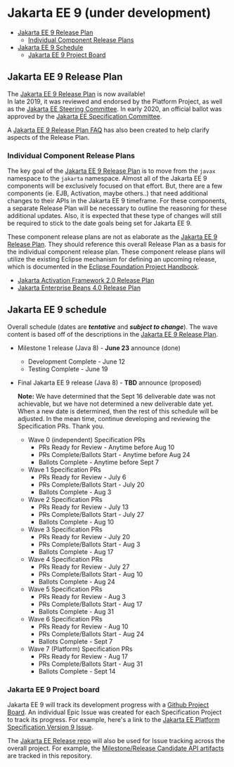 # Jakarta EE 9 (under development)

- [Jakarta EE 9 Release Plan](#jakarta-ee-9-release-plan)
    - [Individual Component Release Plans](#individual-component-release-plans)
- [Jakarta EE 9 Schedule](#jakarta-ee-9-schedule)
    - [Jakarta EE 9 Project Board](#jakarta-ee-9-project-board)

## Jakarta EE 9 Release Plan

The [Jakarta EE 9 Release Plan](JakartaEE9ReleasePlan) is now available!  
In late 2019, it was reviewed and endorsed by the Platform Project, as well as the [Jakarta EE Steering Committee](https://jakarta.ee/meeting_minutes/steering_committee/minutes-december-17-2019.pdf).
In early 2020, an official ballot was approved by the [Jakarta EE Specification Committee](https://www.eclipse.org/lists/jakarta.ee-spec/msg00574.html).

A [Jakarta EE 9 Release Plan FAQ](https://eclipse-ee4j.github.io/jakartaee-platform/jakartaee9/JakartaEE9ReleasePlanFAQ) has also been created to help clarify aspects of the Release Plan.

### Individual Component Release Plans

The key goal of the [Jakarta EE 9 Release Plan](JakartaEE9ReleasePlan) is to move from the `javax` namespace to the `jakarta` namespace.
Almost all of the Jakarta EE 9 components will be exclusively focused on that effort.
But, there are a few components (ie. EJB, Activation, maybe others..) that need additional changes to their APIs in the Jakarta EE 9 timeframe.
For these components, a separate Release Plan will be necessary to outline the reasoning for these additional updates.
Also, it is expected that these type of changes will still be required to stick to the date goals being set for Jakarta EE 9.

These component release plans are not as elaborate as the [Jakarta EE 9 Release Plan](JakartaEE9ReleasePlan).
They should reference this overall Release Plan as a basis for the individual component release plan.
These component release plans will utilize the existing Eclipse mechanism for defining an upcoming release, which is documented in the [Eclipse Foundation Project Handbook](https://www.eclipse.org/projects/handbook/#release).

- [Jakarta Activation Framework 2.0 Release Plan](https://projects.eclipse.org/projects/ee4j.jaf/releases/2.0/plan)
- [Jakarta Enterprise Beans 4.0 Release Plan](https://projects.eclipse.org/projects/ee4j.ejb/releases/4.0/plan)

## Jakarta EE 9 schedule

Overall schedule (dates are ***tentative*** and ***subject to change***).  The wave content is based off of the descriptions in the [Jakarta EE 9 Release Plan](JakartaEE9ReleasePlan).

- Milestone 1 release (Java 8) - **June 23** announce (done)
    - Development Complete - June 12
    - Testing Complete - June 19
    
    
- Final Jakarta EE 9 release (Java 8) - **TBD** announce (proposed)
    
    **Note:** We have determined that the Sept 16 deliverable date was not achievable, but we have not determined a new deliverable date yet.
    When a new date is determined, then the rest of this schedule will be adjusted.
    In the mean time, continue developing and reviewing the Specification PRs.
    Thank you.
    
    - Wave 0 (independent) Specification PRs 
        - PRs Ready for Review - Anytime before Aug 10
        - PRs Complete/Ballots Start - Anytime before Aug 24
        - Ballots Complete - Anytime before Sept 7
    - Wave 1 Specification PRs 
        - PRs Ready for Review - July 6
        - PRs Complete/Ballots Start - July 20
        - Ballots Complete - Aug 3
    - Wave 2 Specification PRs 
        - PRs Ready for Review - July 13
        - PRs Complete/Ballots Start - July 27
        - Ballots Complete - Aug 10
    - Wave 3 Specification PRs 
        - PRs Ready for Review - July 20
        - PRs Complete/Ballots Start - Aug 3
        - Ballots Complete - Aug 17
    - Wave 4 Specification PRs 
        - PRs Ready for Review - July 27
        - PRs Complete/Ballots Start - Aug 10
        - Ballots Complete - Aug 24
    - Wave 5 Specification PRs 
        - PRs Ready for Review - Aug 3
        - PRs Complete/Ballots Start - Aug 17
        - Ballots Complete - Aug 31
    - Wave 6 Specification PRs 
        - PRs Ready for Review - Aug 10
        - PRs Complete/Ballots Start - Aug 24
        - Ballots Complete - Sept 7
    - Wave 7 (Platform) Specification PRs 
        - PRs Ready for Review - Aug 17
        - PRs Complete/Ballots Start - Aug 31
        - Ballots Complete - Sept 14 
    
### Jakarta EE 9 Project board

Jakarta EE 9 will track its development progress with a [Github Project Board](https://github.com/orgs/eclipse-ee4j/projects/17).
An individual Epic Issue was created for each Specification Project to track its progress.
For example, here's a link to the [Jakarta EE Platform Specification Version 9 Issue](https://github.com/eclipse-ee4j/jakartaee-platform/issues/133).

The [Jakarta EE Release repo](https://github.com/eclipse-ee4j/jakartaee-release) will also be used for Issue tracking across the overall project.
For example, the [Milestone/Release Candidate API artifacts](https://github.com/eclipse-ee4j/jakartaee-release/issues) are tracked in this repository.
